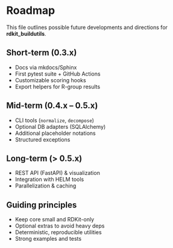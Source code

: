 # Roadmap

This file outlines possible future developments and directions for **rdkit_buildutils**.

## Short-term (0.3.x)
- Docs via mkdocs/Sphinx
- First pytest suite + GitHub Actions
- Customizable scoring hooks
- Export helpers for R-group results

## Mid-term (0.4.x – 0.5.x)
- CLI tools (`normalize`, `decompose`)
- Optional DB adapters (SQLAlchemy)
- Additional placeholder notations
- Structured exceptions

## Long-term (> 0.5.x)
- REST API (FastAPI) & visualization
- Integration with HELM tools
- Parallelization & caching

## Guiding principles
- Keep core small and RDKit-only
- Optional extras to avoid heavy deps
- Deterministic, reproducible utilities
- Strong examples and tests
